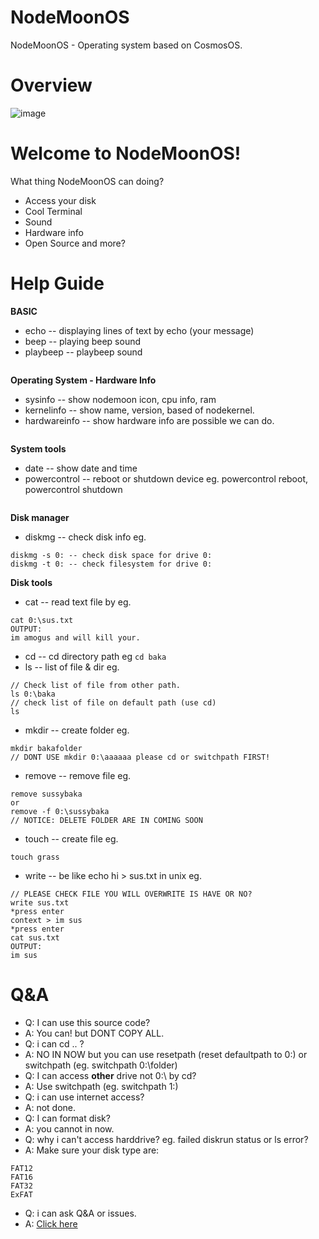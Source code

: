 # NodeMoonOS
NodeMoonOS - Operating system based on CosmosOS.
# Overview
![image](https://user-images.githubusercontent.com/47820634/154625658-31d2f7e0-6caa-4a75-b194-1fdde6640f78.png)
# Welcome to NodeMoonOS!
What thing NodeMoonOS can doing?
* Access your disk
* Cool Terminal
* Sound
* Hardware info
* Open Source and more?
# Help Guide
**BASIC**
* echo -- displaying lines of text by echo (your message)
* beep -- playing beep sound
* playbeep -- playbeep sound
<pre>
</pre>
**Operating System - Hardware Info**
* sysinfo -- show nodemoon icon, cpu info, ram
* kernelinfo -- show name, version, based of nodekernel.
* hardwareinfo -- show hardware info are possible we can do.
<pre>
</pre>
**System tools**
* date -- show date and time
* powercontrol -- reboot or shutdown device eg. powercontrol reboot, powercontrol shutdown
<pre>
</pre>
**Disk manager**
* diskmg -- check disk info eg.
```
diskmg -s 0: -- check disk space for drive 0:
diskmg -t 0: -- check filesystem for drive 0:
```
**Disk tools**
* cat -- read text file by eg.
```
cat 0:\sus.txt
OUTPUT:
im amogus and will kill your.
```
* cd -- cd directory path eg
```cd baka```
* ls -- list of file & dir eg.
```
// Check list of file from other path.
ls 0:\baka
// check list of file on default path (use cd)
ls
```
* mkdir -- create folder eg.
```
mkdir bakafolder
// DONT USE mkdir 0:\aaaaaa please cd or switchpath FIRST!
```
* remove -- remove file eg.
```
remove sussybaka
or
remove -f 0:\sussybaka
// NOTICE: DELETE FOLDER ARE IN COMING SOON
```
* touch -- create file eg.
```
touch grass
```
* write -- be like echo hi > sus.txt in unix eg.
```
// PLEASE CHECK FILE YOU WILL OVERWRITE IS HAVE OR NO?
write sus.txt
*press enter
context > im sus
*press enter
cat sus.txt
OUTPUT:
im sus
```

# Q&A
* Q: I can use this source code?
* A: You can! but DONT COPY ALL.
* Q: i can cd .. ?
* A: NO IN NOW but you can use resetpath (reset defaultpath to 0:\) or switchpath (eg. switchpath 0:\folder)
* Q: I can access **other** drive not 0:\ by cd?
* A: Use switchpath (eg. switchpath 1:\)
* Q: i can use internet access?
* A: not done.
* Q: I can format disk?
* A: you cannot in now.
* Q: why i can't access harddrive? eg. failed diskrun status or ls error?
* A: Make sure your disk type are:
```
FAT12
FAT16
FAT32
ExFAT
```
* Q: i can ask Q&A or issues.
* A: [Click here](https://github.com/fusedevgithub/NodeMoonOS/issues)
